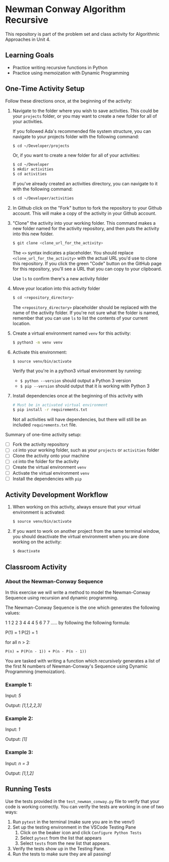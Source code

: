 # Newman Conway Algorithm Recursive

This repository is part of the problem set and class activity for Algorithmic Approaches in Unit 4.

## Learning Goals 
- Practice writing recursive functions in Python
- Practice using memoization with Dynamic Programming

## One-Time Activity Setup

Follow these directions once, at the beginning of the activity:


1. Navigate to the folder where you wish to save activities. This could be your `projects` folder, or you may want to create a new folder for all of your activities.

   If you followed Ada's recommended file system structure, you can navigate to your projects folder with the following command:

   ```bash
   $ cd ~/Developer/projects
   ```

   Or, if you want to create a new folder for all of your activities:

   ```bash
   $ cd ~/Developer
   $ mkdir activities
   $ cd activities
   ```

   If you've already created an activities directory, you can navigate to it with the following command:

   ```bash
   $ cd ~/Developer/activities
   ```

2. In Github click on the "Fork" button to fork the repository to your Github account.  This will make a copy of the activity in your Github account. 

3. "Clone" the activity into your working folder. This command makes a new folder named for the activity repository, and then puts the activity into this new folder.

   ```bash
   $ git clone <clone_url_for_the_activity>
   ```

   The `<>` syntax indicates a placeholder. You should replace `<clone_url_for_the_activity>` with the actual URL you'd use to clone this repository. If you click the green "Code" button on the GitHub page for this repository, you'll see a URL that you can copy to your clipboard.
 
   Use `ls` to confirm there's a new activity folder

4. Move your location into this activity folder

   ```bash
   $ cd <repository_directory>
   ```

   The `<repository_directory>` placeholder should be replaced with the name of the activity folder. If you're not sure what the folder is named, remember that you can use `ls` to list the contents of your current location.

5. Create a virtual environment named `venv` for this activity:

   ```bash
   $ python3 -m venv venv
   ```

6. Activate this environment:

   ```bash
   $ source venv/bin/activate
   ```

   Verify that you're in a python3 virtual environment by running:
   
   - `$ python --version` should output a Python 3 version
   - `$ pip --version` should output that it is working with Python 3

7. Install dependencies once at the beginning of this activity with

   ```bash
   # Must be in activated virtual environment
   $ pip install -r requirements.txt
   ```

   Not all activities will have dependencies, but there will still be an included `requirements.txt` file.

Summary of one-time activity setup:
- [ ] Fork the activity repository
- [ ] `cd` into your working folder, such as your `projects` or `activities` folder
- [ ] Clone the activity onto your machine
- [ ] `cd` into the folder for the activity
- [ ] Create the virtual environment `venv`
- [ ] Activate the virtual environment `venv`
- [ ] Install the dependencies with `pip`

## Activity Development Workflow

1. When working on this activity, always ensure that your virtual environment is activated:

   ```bash
   $ source venv/bin/activate
   ```

2. If you want to work on another project from the same terminal window, you should deactivate the virtual environment when you are done working on the activity:

   ```bash
   $ deactivate
   ```

## Classroom Activity

### About the Newman-Conway Sequence

In this exercise we will write a method to model the Newman-Conway Sequence using recursion and dynamic programming.

The Newman-Conway Sequence is the one which generates the following values:

1 1 2 2 3 4 4 4 5 6 7 7 ….. by following the following formula:

P(1) = 1
P(2) = 1

for all n > 2:

    P(n) = P(P(n - 1)) + P(n - P(n - 1))

You are tasked with writing a function which *recursively* generates a list of the first N numbers of Newman-Conway's Sequence using Dynamic Programming (memoization).

### Example 1:
Input: *5*

Output: *[1,1,2,2,3]*

### Example 2:
Input: *1*

Output: *[1]*

### Example 3:
Input: *n = 3* 

Output: *[1,1,2]*

## Running Tests
Use the tests provided in the `test_newman_conway.py` file to verify that your code is working correctly. You can verify the tests are working in one of two ways:

1. Run `pytest` in the terminal (make sure you are in the venv!)
2. Set up the testing environment in the VSCode Testing Pane
   1. Click on the beaker icon and click `Configure Python Tests`
   2. Select `pytest` from the list that appears
   3. Select `tests` from the new list that appears.
3. Verify the tests show up in the Testing Pane.
4. Run the tests to make sure they are all passing!
